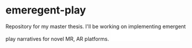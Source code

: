 # emeregent-play 
Repository for my master thesis. I'll be working on implementing emergent play narratives for novel  MR, AR platforms. 
![alt text](eth_logo.png)

